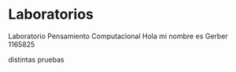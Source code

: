 # Laboratorios
Laboratorio Pensamiento Computacional
Hola mi nombre es Gerber 1165825

distintas pruebas
